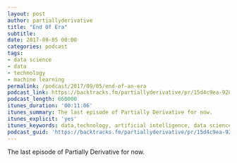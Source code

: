```yaml
---
layout: post
author: partiallyderivative
title: "End Of Era"
subtitle:
date: 2017-09-05 00:00
categories: podcast
tags:
- data science
- data
- technology
- machine learning
permalink: /podcast/2017/09/05/end-of-an-era
podcast_link: https://backtracks.fm/partiallyderivative/pr/15d4c9ea-9286-11e7-8fd1-0e5a4884b288/end_of_an_era.mp3?s=1
podcast_length: 660000
itunes_duration: '00:11:06'
itunes_summary: The last episode of Partially Derivative for now.
itunes_explicit: 'yes'
itunes_keywords: data,technology, artificial intelligence, data science,machine learning
podcast_guid: 'https://backtracks.fm/partiallyderivative/pr/15d4c9ea-9286-11e7-8fd1-0e5a4884b288/end_of_an_era.mp3?s=1'
---
```

The last episode of Partially Derivative for now.

<div id="backtracks-player" data-bt-embed="https://player.backtracks.fm/partiallyderivative/partially-derivative/m/the-end-of-an-era" data-bt-show-comments="false" data-bt-theme="light" data-bt-show-art-cover="true"></div><script>(function(p,l,a,y,e,r,s){if(p[y]) return;if(p[e]) return p[e]();s=l.createElement(a);l.head.appendChild((s.async=p[y]=true,s.src=r,s))}(window,document,"script","__btL","__btR","https://player.backtracks.fm/embedder.js"))</script>
